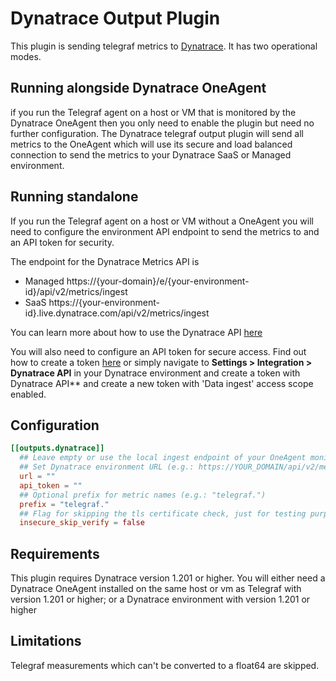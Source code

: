 # Dynatrace Output Plugin

This plugin is sending telegraf metrics to [Dynatrace](www.dynatrace.com). It has two operational modes.

## Running alongside Dynatrace OneAgent

if you run the Telegraf agent on a host or VM that is monitored by the Dynatrace OneAgent then you only need to enable the plugin but need no further configuration. The Dynatrace telegraf output plugin will send all metrics to the OneAgent which will use its secure and load balanced connection to send the metrics to your Dynatrace SaaS or Managed environment.

## Running standalone

If you run the Telegraf agent on a host or VM without a OneAgent you will need to configure the environment API endpoint to send the metrics to and an API token for security.

The endpoint for the Dynatrace Metrics API is 

* Managed https://{your-domain}/e/{your-environment-id}/api/v2/metrics/ingest
* SaaS https://{your-environment-id}.live.dynatrace.com/api/v2/metrics/ingest

You can learn more about how to use the Dynatrace API [here](https://www.dynatrace.com/support/help/dynatrace-api/)

You will also need to configure an API token for secure access. Find out how to create a token [here](https://www.dynatrace.com/support/help/dynatrace-api/environment-api/tokens/) or simply navigate to **Settings > Integration > Dynatrace API** in your Dynatrace environment and create a token with Dynatrace API** and create a new token with 
'Data ingest' access scope enabled. 

## Configuration

```toml
[[outputs.dynatrace]]
  ## Leave empty or use the local ingest endpoint of your OneAgent monitored host (e.g.: http://127.0.0.1:14499/metrics/ingest).
  ## Set Dynatrace environment URL (e.g.: https://YOUR_DOMAIN/api/v2/metrics/ingest) if you do not use a OneAgent
  url = ""
  api_token = ""
  ## Optional prefix for metric names (e.g.: "telegraf.")
  prefix = "telegraf."
  ## Flag for skipping the tls certificate check, just for testing purposes, should be false by default
  insecure_skip_verify = false

```

## Requirements

This plugin requires Dynatrace version 1.201 or higher. You will either need a Dynatrace OneAgent installed on the same host or vm as Telegraf with version 1.201 or higher; or a Dynatrace environment with version 1.201 or higher  

## Limitations
Telegraf measurements which can't be converted to a float64 are skipped.
